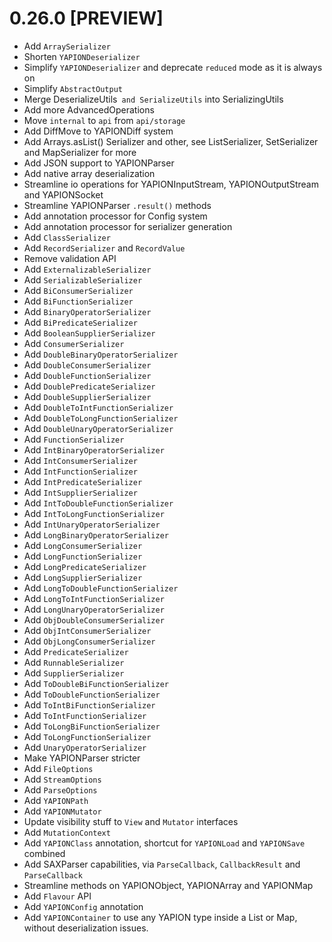# 0.26.0 [PREVIEW]

- Add `ArraySerializer`
- Shorten `YAPIONDeserializer`
- Simplify `YAPIONDeserializer` and deprecate `reduced` mode as it is always on
- Simplify `AbstractOutput`
- Merge DeserializeUtils` and SerializeUtils` into SerializingUtils
- Add more AdvancedOperations
- Move `internal` to `api` from `api/storage`
- Add DiffMove to YAPIONDiff system
- Add Arrays.asList() Serializer and other, see ListSerializer, SetSerializer and MapSerializer for more
- Add JSON support to YAPIONParser
- Add native array deserialization
- Streamline io operations for YAPIONInputStream, YAPIONOutputStream and YAPIONSocket
- Streamline YAPIONParser `.result()` methods
- Add annotation processor for Config system
- Add annotation processor for serializer generation
- Add `ClassSerializer`
- Add `RecordSerializer` and `RecordValue`
- Remove validation API
- Add `ExternalizableSerializer`
- Add `SerializableSerializer`
- Add `BiConsumerSerializer`
- Add `BiFunctionSerializer`
- Add `BinaryOperatorSerializer`
- Add `BiPredicateSerializer`
- Add `BooleanSupplierSerializer`
- Add `ConsumerSerializer`
- Add `DoubleBinaryOperatorSerializer`
- Add `DoubleConsumerSerializer`
- Add `DoubleFunctionSerializer`
- Add `DoublePredicateSerializer`
- Add `DoubleSupplierSerializer`
- Add `DoubleToIntFunctionSerializer`
- Add `DoubleToLongFunctionSerializer`
- Add `DoubleUnaryOperatorSerializer`
- Add `FunctionSerializer`
- Add `IntBinaryOperatorSerializer`
- Add `IntConsumerSerializer`
- Add `IntFunctionSerializer`
- Add `IntPredicateSerializer`
- Add `IntSupplierSerializer`
- Add `IntToDoubleFunctionSerializer`
- Add `IntToLongFunctionSerializer`
- Add `IntUnaryOperatorSerializer`
- Add `LongBinaryOperatorSerializer`
- Add `LongConsumerSerializer`
- Add `LongFunctionSerializer`
- Add `LongPredicateSerializer`
- Add `LongSupplierSerializer`
- Add `LongToDoubleFunctionSerializer`
- Add `LongToIntFunctionSerializer`
- Add `LongUnaryOperatorSerializer`
- Add `ObjDoubleConsumerSerializer`
- Add `ObjIntConsumerSerializer`
- Add `ObjLongConsumerSerializer`
- Add `PredicateSerializer`
- Add `RunnableSerializer`
- Add `SupplierSerializer`
- Add `ToDoubleBiFunctionSerializer`
- Add `ToDoubleFunctionSerializer`
- Add `ToIntBiFunctionSerializer`
- Add `ToIntFunctionSerializer`
- Add `ToLongBiFunctionSerializer`
- Add `ToLongFunctionSerializer`
- Add `UnaryOperatorSerializer`
- Make YAPIONParser stricter
- Add `FileOptions`
- Add `StreamOptions`
- Add `ParseOptions`
- Add `YAPIONPath`
- Add `YAPIONMutator`
- Update visibility stuff to `View` and `Mutator` interfaces
- Add `MutationContext`
- Add `YAPIONClass` annotation, shortcut for `YAPIONLoad` and `YAPIONSave` combined
- Add SAXParser capabilities, via `ParseCallback`, `CallbackResult` and `ParseCallback`
- Streamline methods on YAPIONObject, YAPIONArray and YAPIONMap
- Add `Flavour` API
- Add `YAPIONConfig` annotation
- Add `YAPIONContainer` to use any YAPION type inside a List or Map, without deserialization issues.
